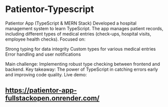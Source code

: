 # Patientor-Typescript
Patientor App (TypeScript & MERN Stack)
Developed a hospital management system to learn TypeScript. The app manages patient records, including different types of medical entries (check-ups, hospital visits, employee health checks).
Focused on:

Strong typing for data integrity
Custom types for various medical entries
Error handling and user notifications

Main challenge: Implementing robust type checking between frontend and backend.
Key takeaway: The power of TypeScript in catching errors early and improving code quality.
Live demo: 
## https://patientor-app-fullstackopen.onrender.com/

